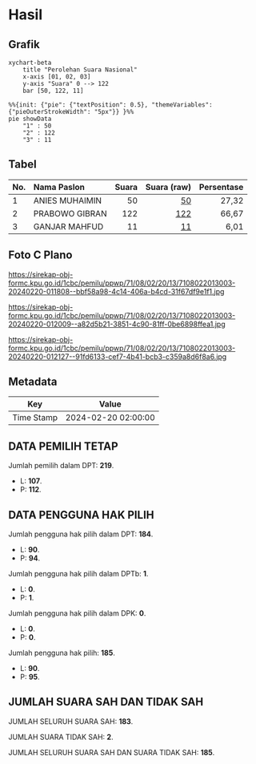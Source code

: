 # Hasil

## Grafik

```mermaid
xychart-beta
    title "Perolehan Suara Nasional"
    x-axis [01, 02, 03]
    y-axis "Suara" 0 --> 122
    bar [50, 122, 11]
```

```mermaid
%%{init: {"pie": {"textPosition": 0.5}, "themeVariables": {"pieOuterStrokeWidth": "5px"}} }%%
pie showData
    "1" : 50
    "2" : 122
    "3" : 11
```

## Tabel

| No. | Nama Paslon    | Suara | Suara (raw) | Persentase |
|:--- |:-------------- | -----:| -----------:| ----------:|
| 1   | ANIES MUHAIMIN | 50    | [50][p-1]   | 27,32      |
| 2   | PRABOWO GIBRAN | 122   | [122][p-2]  | 66,67      |
| 3   | GANJAR MAHFUD  | 11    | [11][p-3]   | 6,01       |


[p-1]: https://github.com/gigit-pemilu/pemilu-2024/blob/main/pilpres/hitung-suara/sub/71-sulawesi-utara/sub/08-bolaang-mongondow-utara/sub/02-bintauna/sub/2013-voa'a/sub/003-tps/sub/paslon-1.txt
[p-2]: https://github.com/gigit-pemilu/pemilu-2024/blob/main/pilpres/hitung-suara/sub/71-sulawesi-utara/sub/08-bolaang-mongondow-utara/sub/02-bintauna/sub/2013-voa'a/sub/003-tps/sub/paslon-2.txt
[p-3]: https://github.com/gigit-pemilu/pemilu-2024/blob/main/pilpres/hitung-suara/sub/71-sulawesi-utara/sub/08-bolaang-mongondow-utara/sub/02-bintauna/sub/2013-voa'a/sub/003-tps/sub/paslon-3.txt

## Foto C Plano

https://sirekap-obj-formc.kpu.go.id/1cbc/pemilu/ppwp/71/08/02/20/13/7108022013003-20240220-011808--bbf58a98-4c14-406a-b4cd-31f67df9e1f1.jpg

https://sirekap-obj-formc.kpu.go.id/1cbc/pemilu/ppwp/71/08/02/20/13/7108022013003-20240220-012009--a82d5b21-3851-4c90-81ff-0be6898ffea1.jpg

https://sirekap-obj-formc.kpu.go.id/1cbc/pemilu/ppwp/71/08/02/20/13/7108022013003-20240220-012127--91fd6133-cef7-4b41-bcb3-c359a8d6f8a6.jpg


## Metadata

| Key        | Value               |
| ---------- | ------------------- |
| Time Stamp | 2024-02-20 02:00:00 |


## DATA PEMILIH TETAP

Jumlah pemilih dalam DPT: **219**.
 * L: **107**.
 * P: **112**.

## DATA PENGGUNA HAK PILIH

Jumlah pengguna hak pilih dalam DPT: **184**.
 * L: **90**.
 * P: **94**.

Jumlah pengguna hak pilih dalam DPTb: **1**.
 * L: **0**.
 * P: **1**.

Jumlah pengguna hak pilih dalam DPK: **0**.
 * L: **0**.
 * P: **0**.

Jumlah pengguna hak pilih: **185**.
 * L: **90**.
 * P: **95**.

## JUMLAH SUARA SAH DAN TIDAK SAH

JUMLAH SELURUH SUARA SAH: **183**.

JUMLAH SUARA TIDAK SAH: **2**.

JUMLAH SELURUH SUARA SAH DAN SUARA TIDAK SAH: **185**.


